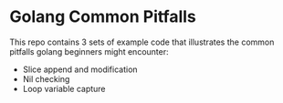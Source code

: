 # Golang Common Pitfalls

This repo contains 3 sets of example code that illustrates the common pitfalls golang beginners might encounter:

- Slice append and modification
- Nil checking
- Loop variable capture